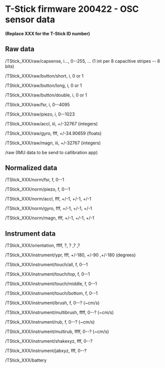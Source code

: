# T-Stick firmware 200422 - OSC sensor data

#### (Replace XXX for the T-Stick ID number)

## Raw data

/TStick_XXX/raw/capsense, i..., 0--255, ... (1 int per 8 capacitive stripes -- 8 bits)

/TStick_XXX/raw/button/short, i, 0 or 1

/TStick_XXX/raw/button/long, i, 0 or 1

/TStick_XXX/raw/button/double, i, 0 or 1

/TStick_XXX/raw/fsr, i, 0--4095

/TStick_XXX/raw/piezo, i, 0--1023

/TStick_XXX/raw/accl, iii, +/-32767 (integers)

/TStick_XXX/raw/gyro, fff, +/-34.90659 (floats)

/TStick_XXX/raw/magn, iii, +/-32767 (integers)

/raw (IMU data to be send to callibration app)

## Normalized data

/TStick_XXX/norm/fsr, f, 0--1

/TStick_XXX/norm/piezo, f, 0--1

/TStick_XXX/norm/accl, fff, +/-1, +/-1, +/-1

/TStick_XXX/norm/gyro, fff, +/-1, +/-1, +/-1

/TStick_XXX/norm/magn, fff, +/-1, +/-1, +/-1

## Instrument data

/TStick_XXX/orientation, ffff, ?, ? ,? ,?

/TStick_XXX/instrument/ypr, fff, +/-180, +/-90 ,+/-180 (degrees)

/TStick_XXX/instrument/touch/all, f, 0--1

/TStick_XXX/instrument/touch/top, f, 0--1

/TStick_XXX/instrument/touch/middle, f, 0--1

/TStick_XXX/instrument/touch/bottom, f, 0--1

/TStick_XXX/instrument/brush, f, 0--? (~cm/s)

/TStick_XXX/instrument/multibrush, ffff, 0--? (~cm/s)

/TStick_XXX/instrument/rub, f, 0--? (~cm/s)

/TStick_XXX/instrument/multirub, ffff, 0--? (~cm/s)

/TStick_XXX/instrument/shakexyz, fff, 0--?

/TStick_XXX/instrument/jabxyz, fff, 0--?

/TStick_XXX/battery

